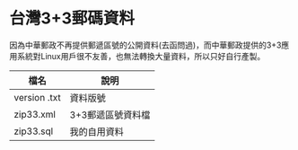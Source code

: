 # 台灣3+3郵碼資料

因為中華郵政不再提供郵遞區號的公開資料(去函問過)，而中華郵政提供的3+3應用系統對Linux用戶很不友善，也無法轉換大量資料，所以只好自行產製。

|  檔名 |說明   |
| ------------ | ------------ |
|version .txt | 資料版號 |
|zip33.xml | 3+3郵遞區號資料檔 |
|zip33.sql | 我的自用資料 |
